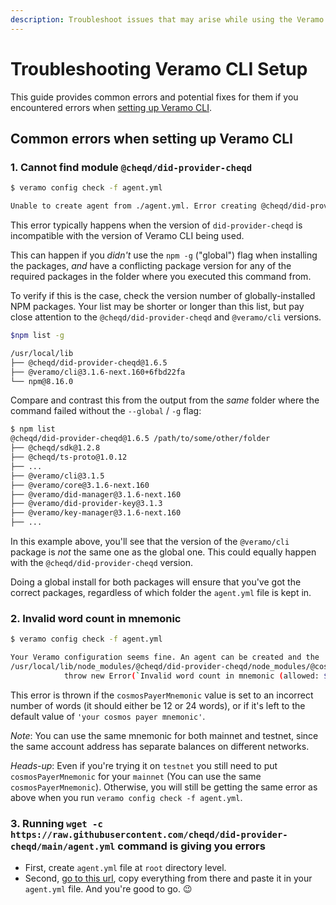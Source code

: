 ```yaml
---
description: Troubleshoot issues that may arise while using the Veramo CLI for cheqd.
---
```


# Troubleshooting Veramo CLI Setup

This guide provides common errors and potential fixes for them if you encountered errors when [setting up Veramo CLI](./).

## Common errors when setting up Veramo CLI

### 1. Cannot find module `@cheqd/did-provider-cheqd`

```bash
$ veramo config check -f agent.yml

Unable to create agent from ./agent.yml. Error creating @cheqd/did-provider-cheqd['CheqdDIDProvider']: Cannot find module '@cheqd/did-provider-cheqd'
```

This error typically happens when the version of `did-provider-cheqd` is incompatible with the version of Veramo CLI being used.

This can happen if you _didn't_ use the `npm -g` ("global") flag when installing the packages, _and_ have a conflicting package version for any of the required packages in the folder where you executed this command from.

To verify if this is the case, check the version number of globally-installed NPM packages. Your list may be shorter or longer than this list, but pay close attention to the `@cheqd/did-provider-cheqd` and `@veramo/cli` versions.

```bash
$npm list -g

/usr/local/lib
├── @cheqd/did-provider-cheqd@1.6.5
├── @veramo/cli@3.1.6-next.160+6fbd22fa
└── npm@8.16.0
```

Compare and contrast this from the output from the _same_ folder where the command failed without the `--global` / `-g` flag:

```bash
$ npm list
@cheqd/did-provider-cheqd@1.6.5 /path/to/some/other/folder
├── @cheqd/sdk@1.2.8
├── @cheqd/ts-proto@1.0.12
├── ...
├── @veramo/cli@3.1.5
├── @veramo/core@3.1.6-next.160
├── @veramo/did-manager@3.1.6-next.160
├── @veramo/did-provider-key@3.1.3
├── @veramo/key-manager@3.1.6-next.160
├── ...
```

In this example above, you'll see that the version of the `@veramo/cli` package is _not_ the same one as the global one. This could equally happen with the `@cheqd/did-provider-cheqd` version.

Doing a global install for both packages will ensure that you've got the correct packages, regardless of which folder the `agent.yml` file is kept in.

### 2. Invalid word count in mnemonic

```bash
$ veramo config check -f agent.yml

Your Veramo configuration seems fine. An agent can be created and the 'agent.execute()' method can be called on it.
/usr/local/lib/node_modules/@cheqd/did-provider-cheqd/node_modules/@cosmjs/crypto/build/bip39.js:2137
            throw new Error(`Invalid word count in mnemonic (allowed: ${allowedWordsLengths} got: ${words.length})`);
```

This error is thrown if the `cosmosPayerMnemonic` value is set to an incorrect number of words (it should either be 12 or 24 words), or if it's left to the default value of `'your cosmos payer mnemonic'`.

_Note_: You can use the same mnemonic for both mainnet and testnet, since the same account address has separate balances on different networks.

_Heads-up_: Even if you're trying it on `testnet` you still need to put `cosmosPayerMnemonic` for your `mainnet` (You can use the same `cosmosPayerMnemonic`). Otherwise, you will still be getting the same error as above when you run `veramo config check -f agent.yml`.

### 3. Running `wget -c https://raw.githubusercontent.com/cheqd/did-provider-cheqd/main/agent.yml` command is giving you errors

* First, create `agent.yml` file at `root` directory level.
* Second, [go to this url](https://raw.githubusercontent.com/cheqd/did-provider-cheqd/main/agent.yml), copy everything from there and paste it in your `agent.yml` file. And you're good to go. 😉
